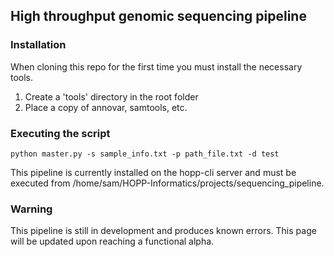 ## High throughput genomic sequencing pipeline
### Installation
When cloning this repo for the first time you must install the necessary tools.
1. Create a 'tools' directory in the root folder
2. Place a copy of annovar, samtools, etc.

### Executing the script
`python master.py -s sample_info.txt -p path_file.txt -d test`

This pipeline is currently installed on the hopp-cli server and must be executed from /home/sam/HOPP-Informatics/projects/sequencing_pipeline.

### Warning
This pipeline is still in development and produces known errors. This page will be updated upon reaching a functional alpha.
